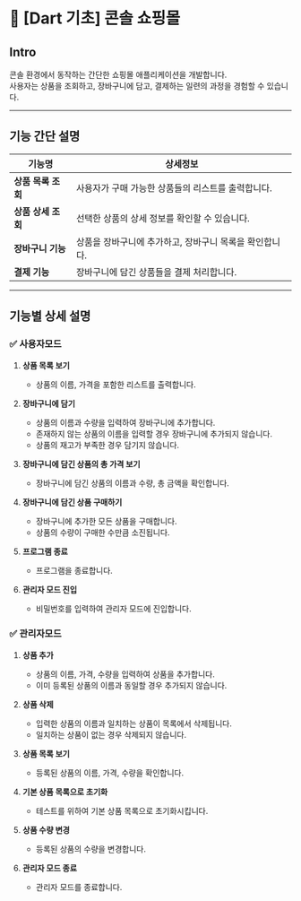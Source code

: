 # 🛒 [Dart 기초] 콘솔 쇼핑몰

## Intro

콘솔 환경에서 동작하는 간단한 쇼핑몰 애플리케이션을 개발합니다.<br>
사용자는 상품을 조회하고, 장바구니에 담고, 결제하는 일련의 과정을 경험할 수 있습니다.

---

## 기능 간단 설명

| 기능명             | 상세정보                                                |
| ------------------ | ------------------------------------------------------- |
| **상품 목록 조회** | 사용자가 구매 가능한 상품들의 리스트를 출력합니다.      |
| **상품 상세 조회** | 선택한 상품의 상세 정보를 확인할 수 있습니다.           |
| **장바구니 기능**  | 상품을 장바구니에 추가하고, 장바구니 목록을 확인합니다. |
| **결제 기능**      | 장바구니에 담긴 상품들을 결제 처리합니다.               |

---

## 기능별 상세 설명

### ✅ 사용자모드

1. **상품 목록 보기**

   - 상품의 이름, 가격을 포함한 리스트를 출력합니다.

2. **장바구니에 담기**

   - 상품의 이름과 수량을 입력하여 장바구니에 추가합니다.
   - 존재하지 않는 상품의 이름을 입력할 경우 장바구니에 추가되지 않습니다.
   - 상품의 재고가 부족한 경우 담기지 않습니다.

3. **장바구니에 담긴 상품의 총 가격 보기**

   - 장바구니에 담긴 상품의 이름과 수량, 총 금액을 확인합니다.

4. **장바구니에 담긴 상품 구매하기**

   - 장바구니에 추가한 모든 상품을 구매합니다.
   - 상품의 수량이 구매한 수만큼 소진됩니다.

5. **프로그램 종료**

   - 프로그램을 종료합니다.

6. **관리자 모드 진입**
   - 비밀번호를 입력하여 관리자 모드에 진입합니다.

### ✅ 관리자모드

1. **상품 추가**

   - 상품의 이름, 가격, 수량을 입력하여 상품을 추가합니다.
   - 이미 등록된 상품의 이름과 동일할 경우 추가되지 않습니다.

2. **상품 삭제**

   - 입력한 상품의 이름과 일치하는 상품이 목록에서 삭제됩니다.
   - 일치하는 상품이 없는 경우 삭제되지 않습니다.

3. **상품 목록 보기**

   - 등록된 상품의 이름, 가격, 수량을 확인합니다.

4. **기본 상품 목록으로 초기화**

   - 테스트를 위하여 기본 상품 목록으로 초기화시킵니다.

5. **상품 수량 변경**

   - 등록된 상품의 수량을 변경합니다.

6. **관리자 모드 종료**
   - 관리자 모드를 종료합니다.
